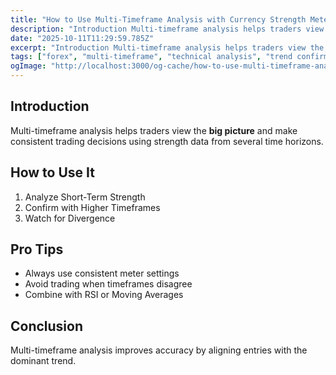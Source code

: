 ```yaml
---
title: "How to Use Multi-Timeframe Analysis with Currency Strength Meters"
description: "Introduction Multi-timeframe analysis helps traders view the big picture and make consistent trading decisions using strength data from several time horizons..."
date: "2025-10-11T11:29:59.785Z"
excerpt: "Introduction Multi-timeframe analysis helps traders view the big picture and make consistent trading decisions using strength data from several time horizons. How to Use It 1. Analyze Short-Term Strength 2. Confirm with Higher Timeframes 3. Watch for Divergence Pro Tips - Always use consistent meter settings - Avoid trading when..."
tags: ["forex", "multi-timeframe", "technical analysis", "trend confirmation"]
ogImage: "http://localhost:3000/og-cache/how-to-use-multi-timeframe-analysis-with-currency-strength-meters.jpg"
---
```

## Introduction

Multi-timeframe analysis helps traders view the **big picture** and make consistent trading decisions using strength data from several time horizons.

## How to Use It

1. Analyze Short-Term Strength  
2. Confirm with Higher Timeframes  
3. Watch for Divergence  

## Pro Tips

- Always use consistent meter settings  
- Avoid trading when timeframes disagree  
- Combine with RSI or Moving Averages  

## Conclusion

Multi-timeframe analysis improves accuracy by aligning entries with the dominant trend.
